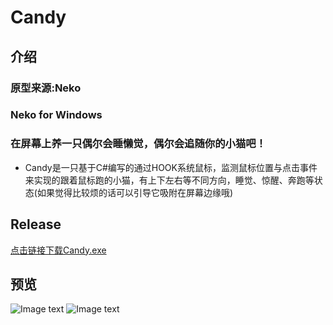# Candy
## 介绍
### 原型来源:Neko
### Neko for Windows
### 在屏幕上养一只偶尔会睡懒觉，偶尔会追随你的小猫吧！
* Candy是一只基于C#编写的通过HOOK系统鼠标，监测鼠标位置与点击事件来实现的跟着鼠标跑的小猫，有上下左右等不同方向，睡觉、惊醒、奔跑等状态(如果觉得比较烦的话可以引导它吸附在屏幕边缘哦)
## Release
[点击链接下载Candy.exe](http://www.zxlee.cn/windowsApps/Candy.exe)
## 预览
![Image text](http://www.zxlee.cn/littleCat.gif)
![Image text](http://www.zxlee.cn/candy.png)
